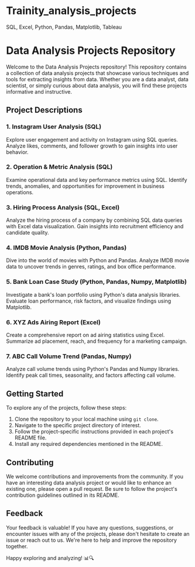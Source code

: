 # Trainity_analysis_projects
SQL, Excel, Python, Pandas, Matplotlib, Tableau


# Data Analysis Projects Repository

Welcome to the Data Analysis Projects repository! This repository contains a collection of data analysis projects that showcase various techniques and tools for extracting insights from data. Whether you are a data analyst, data scientist, or simply curious about data analysis, you will find these projects informative and instructive.

## Project Descriptions

### 1. Instagram User Analysis (SQL)
Explore user engagement and activity on Instagram using SQL queries. Analyze likes, comments, and follower growth to gain insights into user behavior.

### 2. Operation & Metric Analysis (SQL)
Examine operational data and key performance metrics using SQL. Identify trends, anomalies, and opportunities for improvement in business operations.

### 3. Hiring Process Analysis (SQL, Excel)
Analyze the hiring process of a company by combining SQL data queries with Excel data visualization. Gain insights into recruitment efficiency and candidate quality.

### 4. IMDB Movie Analysis (Python, Pandas)
Dive into the world of movies with Python and Pandas. Analyze IMDB movie data to uncover trends in genres, ratings, and box office performance.

### 5. Bank Loan Case Study (Python, Pandas, Numpy, Matplotlib)
Investigate a bank's loan portfolio using Python's data analysis libraries. Evaluate loan performance, risk factors, and visualize findings using Matplotlib.

### 6. XYZ Ads Airing Report (Excel)
Create a comprehensive report on ad airing statistics using Excel. Summarize ad placement, reach, and frequency for a marketing campaign.

### 7. ABC Call Volume Trend (Pandas, Numpy)
Analyze call volume trends using Python's Pandas and Numpy libraries. Identify peak call times, seasonality, and factors affecting call volume.

## Getting Started

To explore any of the projects, follow these steps:

1. Clone the repository to your local machine using `git clone`.
2. Navigate to the specific project directory of interest.
3. Follow the project-specific instructions provided in each project's README file.
4. Install any required dependencies mentioned in the README.

## Contributing

We welcome contributions and improvements from the community. If you have an interesting data analysis project or would like to enhance an existing one, please open a pull request. Be sure to follow the project's contribution guidelines outlined in its README.

## Feedback

Your feedback is valuable! If you have any questions, suggestions, or encounter issues with any of the projects, please don't hesitate to create an issue or reach out to us. We're here to help and improve the repository together.

Happy exploring and analyzing! 📊🔍

